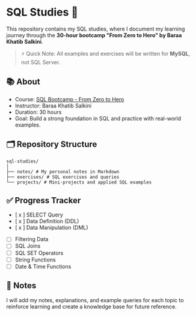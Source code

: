 # SQL Studies 🚀

This repository contains my SQL studies, where I document my learning journey through the **30-hour bootcamp "From Zero to Hero" by Baraa Khatib Salkini**.

> ⚡ Quick Note: All examples and exercises will be written for **MySQL**, not SQL Server.

## 📚 About

-   Course: [SQL Bootcamp - From Zero to Hero](https://www.udemy.com/course/the-complete-sql-bootcamp-30-hours-go-from-zero-to-hero/?srsltid=AfmBOopOib6fH5z8BfRWagx16h19XyPE6h68cvRL74sf0wa61Scp4R7P&couponCode=KEEPLEARNINGBR)
-   Instructor: Baraa Khatib Salkini
-   Duration: 30 hours
-   Goal: Build a strong foundation in SQL and practice with real-world examples.

## 🗂️ Repository Structure

```
sql-studies/
│
├── notes/ # My personal notes in Markdown
├── exercises/ # SQL exercises and queries
└── projects/ # Mini-projects and applied SQL examples
```

## ✅ Progress Tracker

-   [ x ] SELECT Query
-   [ x ] Data Definition (DDL)
-   [ x ] Data Manipulation (DML)
-   [ ] Filtering Data
-   [ ] SQL Joins
-   [ ] SQL SET Operators
-   [ ] String Functions
-   [ ] Date & Time Functions

## 🧠 Notes

I will add my notes, explanations, and example queries for each topic to reinforce learning and create a knowledge base for future reference.
